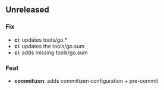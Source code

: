 ## Unreleased

### Fix

- **ci**: updates tools/go.*
- **ci**: updates the tools/go.sum
- **ci**: adds missing tools/go.sum

### Feat

- **commitizen**: adds commitizen configuration + pre-commit
